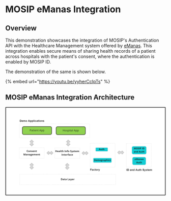 # MOSIP eManas Integration

## Overview

This demonstration showcases the integration of MOSIP's Authentication API with the Healthcare Management system offered by [eManas](https://e-manas.karnataka.gov.in/#/about). This integration enables secure means of sharing health records of a patient across hospitals with the patient's consent, where the authentication is enabled by MOSIP ID.

The demonstration of the same is shown below.


{% embed url="https://youtu.be/yyherCcIpTs" %}

## MOSIP eManas Integration Architecture

![](_images/mosip-eManas-int-arch.png)


